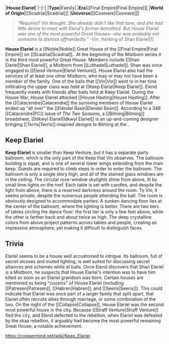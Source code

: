 |**House Elariel**|
|-|-|
|**Type**|Family|
|**Era**|[[Final Empire\|Final Empire]]|
|**World of Origin**|[[Scadrial\|Scadrial]]|
|**Universe**|[[Cosmere\|Cosmere]]|

>“*Requires? Vin thought. She already didn't like that tone, and she had little desire to meet with Elend's former betrothed. But House Elariel was one of the most powerful Great Houses--she was probably not someone to dismiss offhandedly.*”
\-Vin, thinking of Shan Elariel[1]


**House Elariel** is a [[Noble\|Noble]] Great House of the [[Final Empire\|Final Empire]] on [[Scadrial\|Scadrial]].. At the beginning of the Mistborn series it is the third most powerful Great House.
Members include [[Shan Elariel\|Shan Elariel]], a Mistborn from [[Luthadel\|Luthadel]]. Shan was once engaged to [[Elend Venture\|Elend Venture]]. House Elariel also had the services of at least one other Mistborn, who may or may not have been a member of the family.
One of the balls that [[Vin\|Vin]] went to in her time infiltrating the upper class was held at [[Keep Elariel\|Keep Elariel]]. Elend frequently meets with friends after balls held at Keep Elariel.
During the House War, House Elariel attacked [[House Hasting\|House Hasting]].
After the [[Catacendre\|Catacendre]] the surviving members of House Elariel ended up "all over" the [[Elendel Basin\|Elendel Basin]].
According to a 348 [[Catacendre\|PC]] issue of *The Two Seasons*, a [[Bilming\|Bilming]] broadsheet, [[Idkwyl Elariel\|Idkwyl Elariel]] is an up-and-coming designer bringing [[Terris\|Terris]]-inspired designs to Bilming at the .

## Keep Elariel
**Keep Elariel** is smaller than Keep Venture, but it has a separate party ballroom, which is the only part of the Keep that Vin observes. The ballroom building is squat, and is one of several lower wings extending from the main keep. Guests are required to climb steps in order to enter the ballroom. The ballroom is only a single story high, and all of the stained glass windows are in the ceiling. The circular rose-window skylights shine from above, lit by small lime-lights on the roof. Each table is set with candles, and despite the light from above, there is a reserved darkness around the room. To Vin, it seems private, despite the numerous people attending the ball. The room is obviously designed to accommodate parties. A sunken dancing floor lies at the center of the ballroom, where the lighting is better. There are two tiers of tables circling the dance floor: the first tier is only a few feet above, while the other is farther back and about twice as high. The deep crystalline colors from above project patterns across tables and people, creating an impressive atmosphere, yet making it difficult to distinguish faces.

## Trivia
Elariel seems to be a house well accustomed to intrigue. Its ballroom, full of secret alcoves and muted lighting, is well suited for discussing secret alliances and schemes while at balls. Once Elend discovers that Shan Elariel is a Mistborn, he suspects that House Elariel's intention was to have him killed as soon as an Elariel grandson was born.
Certain houses are mentioned as being "cousins" of House Elariel (including [[Patresen\|Patresen]], [[Habren\|Habren]], and [[Seeris\|Seeris]]). This could indicate that Elariel was once part of a larger family that split apart, that Elariel often recruits allies through marriage, or some combination of the two.
On the night of the [[Collapse\|Collapse]], House Elariel was the second most powerful house in the city. Because [[Straff Venture\|Straff Venture]] fled the city, and Elend defected to the rebellion, when Elariel was defeated by the skaa rebellion, it arguably had become the most powerful remaining Great House, a notable achievement.


https://coppermind.net/wiki/Keep_Elariel